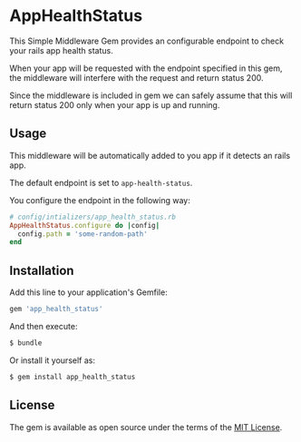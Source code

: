 # AppHealthStatus

This Simple Middleware Gem provides an configurable endpoint to check your rails app health status.

When your app will be requested with the endpoint specified in this gem, the middleware will interfere with the request and return status 200.

Since the middleware is included in gem we can safely assume that this will return status 200 only when your app is up and running.

## Usage

This middleware will be automatically added to you app if it detects an rails app.

The default endpoint is set to `app-health-status`.

You configure the endpoint in the following way:

```rb
# config/intializers/app_health_status.rb
AppHealthStatus.configure do |config|
  config.path = 'some-random-path'
end
```

## Installation
Add this line to your application's Gemfile:

```ruby
gem 'app_health_status'
```

And then execute:
```bash
$ bundle
```

Or install it yourself as:
```bash
$ gem install app_health_status
```

## License
The gem is available as open source under the terms of the [MIT License](https://opensource.org/licenses/MIT).
